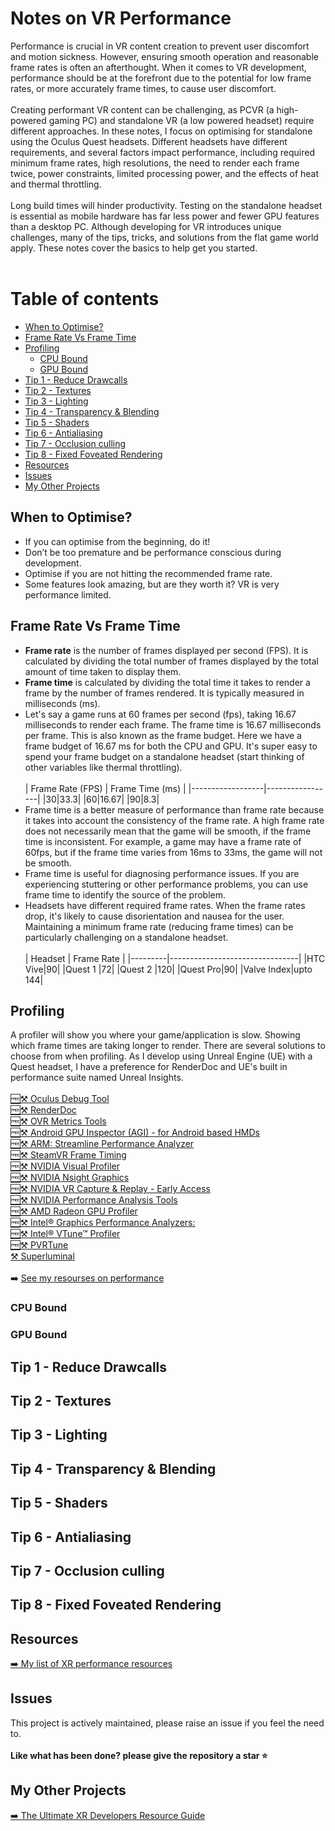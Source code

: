 # Notes on VR Performance
Performance is crucial in VR content creation to prevent user discomfort and motion sickness. However, ensuring smooth operation and reasonable frame rates is often an afterthought. When it comes to VR development, performance should be at the forefront due to the potential for low frame rates, or more accurately frame times, to cause user discomfort. <br />
<br />
Creating performant VR content can be challenging, as PCVR (a high-powered gaming PC) and standalone VR (a low powered headset) require different approaches. In these notes, I focus on optimising for standalone using the Oculus Quest headsets. Different headsets have different requirements, and several factors impact performance, including required minimum frame rates, high resolutions, the need to render each frame twice, power constraints, limited processing power, and the effects of heat and thermal throttling. <br />
<br />
Long build times will hinder productivity. Testing on the standalone headset is essential as mobile hardware has far less power and fewer GPU features than a desktop PC. Although developing for VR introduces unique challenges, many of the tips, tricks, and solutions from the flat game world apply. These notes cover the basics to help get you started. <br />
<br />
# Table of contents

- [When to Optimise?](#when-to-optimise)
- [Frame Rate Vs Frame Time](#frame-rate-vs-frame-time)
- [Profiling](#profiling)
  - [CPU Bound](#cpu-bound)
  - [GPU Bound](#gpu-bound)
- [Tip 1 - Reduce Drawcalls](#tip-1---reduce-drawcalls)
- [Tip 2 - Textures](#tip-2---textures)
- [Tip 3 - Lighting](#tip-3---lighting)
- [Tip 4 - Transparency & Blending](#tip-4---transparency--blending)
- [Tip 5 - Shaders](#tip-5---shaders)
- [Tip 6 - Antialiasing](#tip-6---antialiasing)
- [Tip 7 - Occlusion culling](#tip-7---occlusion-culling)
- [Tip 8 - Fixed Foveated Rendering](#tip-8---fixed-foveated-rendering)
- [Resources](#resources)
- [Issues](#issues)
- [My Other Projects](#my-other-projects)
## When to Optimise?
* If you can optimise from the beginning, do it!
* Don’t be too premature and be performance conscious during development.
* Optimise if you are not hitting the recommended frame rate.
* Some features look amazing, but are they worth it? VR is very performance limited.  
## Frame Rate Vs Frame Time
* **Frame rate** is the number of frames displayed per second (FPS). It is calculated by dividing the total number of frames displayed by the total amount of time taken to display them. <br />
* **Frame time** is calculated by dividing the total time it takes to render a frame by the number of frames rendered. It is typically measured in milliseconds (ms). <br />
* Let's say a game runs at 60 frames per second (fps), taking 16.67 milliseconds to render each frame.  The frame time is 16.67 milliseconds per frame. This is also known as the frame budget. Here we have a frame budget of 16.67 ms for both the CPU and GPU. It's super easy to spend your frame budget on a standalone headset (start thinking of other variables like thermal throttling). <br />
   <br />
   | Frame Rate (FPS) | Frame Time (ms) |
   |------------------|-----------------|
   |30|33.3|
   |60|16.67|
   |90|8.3|
* Frame time is a better measure of performance than frame rate because it takes into account the consistency of the frame rate. A high frame rate does not necessarily mean that the game will be smooth, if the frame time is inconsistent. For example, a game may have a frame rate of 60fps, but if the frame time varies from 16ms to 33ms, the game will not be smooth. <br />
* Frame time is useful for diagnosing performance issues. If you are experiencing stuttering or other performance problems, you can use frame time to identify the source of the problem. <br />
* Headsets have different required frame rates. When the frame rates drop, it's likely to cause disorientation and nausea for the user. Maintaining a minimum frame rate (reducing frame times) can be particularly challenging on a standalone headset. <br />
  <br />
  | Headset | Frame Rate |
  |---------|--------------------------------|
  |HTC Vive|90|
  |Quest 1 |72|
  |Quest 2 |120|
  |Quest Pro|90|
  |Valve Index|upto 144|
## Profiling
A profiler will show you where your game/application is slow. Showing which frame times are taking longer to render. There are several solutions to choose from when profiling. As I develop using Unreal Engine (UE) with a Quest headset, I have a preference for RenderDoc and UE's built in performance suite named Unreal Insights. <br />
<br />
[🆓⚒️ Oculus Debug Tool](https://developer.oculus.com/documentation/native/pc/dg-debug-tool/?locale=en_GB) <br />
[🆓⚒️ RenderDoc](https://renderdoc.org/) <br />
[🆓⚒️ OVR Metrics Tools](https://developer.oculus.com/downloads/package/ovr-metrics-tool/) <br />
[🆓⚒️ Android GPU Inspector (AGI) - for Android based HMDs](https://developer.android.com/agi) <br />
[🆓⚒️ ARM: Streamline Performance Analyzer](https://developer.arm.com/Tools%20and%20Software/Streamline%20Performance%20Analyzer) <br />
[🆓⚒️ SteamVR Frame Timing](https://developer.valvesoftware.com/wiki/SteamVR/Frame_Timing) <br />
[🆓⚒️ NVIDIA Visual Profiler](https://developer.nvidia.com/nvidia-visual-profiler) <br />
[🆓⚒️ NVIDIA Nsight Graphics](https://developer.nvidia.com/nsight-graphics) <br />
[🆓⚒️ NVIDIA VR Capture & Replay - Early Access](https://developer.nvidia.com/vcr-early-access) <br />
[🆓⚒️ NVIDIA Performance Analysis Tools](https://developer.nvidia.com/performance-analysis-tools) <br />
[🆓⚒️ AMD Radeon GPU Profiler](https://gpuopen.com/rgp/) <br />
[🆓⚒️ Intel® Graphics Performance Analyzers:](https://www.intel.com/content/www/us/en/developer/tools/graphics-performance-analyzers/overview.html) <br />
[🆓⚒️ Intel® VTune™ Profiler](https://www.intel.com/content/www/us/en/developer/tools/oneapi/vtune-profiler.html#gs.qs0mup) <br />
[🆓⚒️ PVRTune](https://developer.imaginationtech.com/pvrtune/) <br />
[⚒️ Superluminal](https://superluminal.eu/) <br />
<br />
➡️ [See my resourses on performance](https://github.com/authorTom/ultimate-XR-dev-guide/blob/main/README.md#performance-and-benchmarking)
### CPU Bound
### GPU Bound
## Tip 1 - Reduce Drawcalls
## Tip 2 - Textures
## Tip 3 - Lighting
## Tip 4 - Transparency & Blending
## Tip 5 - Shaders
## Tip 6 - Antialiasing
## Tip 7 - Occlusion culling
## Tip 8 - Fixed Foveated Rendering
## Resources
[➡️ My list of XR performance resources](https://github.com/authorTom/ultimate-XR-dev-guide#performance-and-benchmarking)
## Issues
This project is actively maintained, please raise an issue if you feel the need to. <br />
<br />
**Like what has been done? please give the repository a star ⭐** <br />
## My Other Projects
[➡️ The Ultimate XR Developers Resource Guide](https://github.com/authorTom/ultimate-XR-dev-guide)
